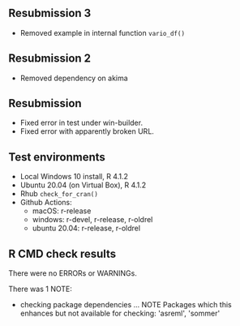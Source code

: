 ## Resubmission 3

* Removed example in internal function `vario_df()`

## Resubmission 2

* Removed dependency on akima

## Resubmission

* Fixed error in test under win-builder.
* Fixed error with apparently broken URL.

## Test environments
* Local Windows 10 install, R 4.1.2
* Ubuntu 20.04 (on Virtual Box), R 4.1.2
* Rhub `check_for_cran()`
* Github Actions:
    - macOS: r-release
    - windows: r-devel, r-release, r-oldrel
    - ubuntu 20.04: r-release, r-oldrel

## R CMD check results
There were no ERRORs or WARNINGs. 

There was 1 NOTE:

* checking package dependencies ... NOTE
  Packages which this enhances but not available for checking:
    'asreml', 'sommer'
  
  
